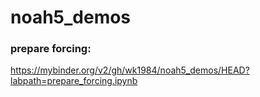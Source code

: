 # noah5_demos

### prepare forcing:

https://mybinder.org/v2/gh/wk1984/noah5_demos/HEAD?labpath=prepare_forcing.ipynb